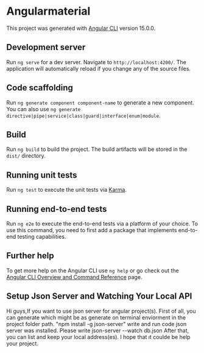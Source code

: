 # Angularmaterial

This project was generated with [Angular CLI](https://github.com/angular/angular-cli) version 15.0.0.

## Development server

Run `ng serve` for a dev server. Navigate to `http://localhost:4200/`. The application will automatically reload if you change any of the source files.

## Code scaffolding

Run `ng generate component component-name` to generate a new component. You can also use `ng generate directive|pipe|service|class|guard|interface|enum|module`.

## Build

Run `ng build` to build the project. The build artifacts will be stored in the `dist/` directory.

## Running unit tests

Run `ng test` to execute the unit tests via [Karma](https://karma-runner.github.io).

## Running end-to-end tests

Run `ng e2e` to execute the end-to-end tests via a platform of your choice. To use this command, you need to first add a package that implements end-to-end testing capabilities.

## Further help

To get more help on the Angular CLI use `ng help` or go check out the [Angular CLI Overview and Command Reference](https://angular.io/cli) page.

## Setup Json Server and Watching Your Local API
Hi guys,If you want to use json server for angular project(s). First of all, you can generate which might be as generate on terminal enviorment in the project folder path.
"npm install -g json-server" write and run code json server was ınstalled. 
Please write json-server --watch db.json After that, you can list and keep your local address(es).
I hope that ıt coulde be help your project. 
